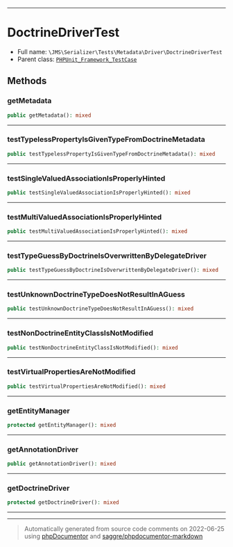 ***

# DoctrineDriverTest





* Full name: `\JMS\Serializer\Tests\Metadata\Driver\DoctrineDriverTest`
* Parent class: [`PHPUnit_Framework_TestCase`](../../../../../PHPUnit_Framework_TestCase.md)




## Methods


### getMetadata



```php
public getMetadata(): mixed
```











***

### testTypelessPropertyIsGivenTypeFromDoctrineMetadata



```php
public testTypelessPropertyIsGivenTypeFromDoctrineMetadata(): mixed
```











***

### testSingleValuedAssociationIsProperlyHinted



```php
public testSingleValuedAssociationIsProperlyHinted(): mixed
```











***

### testMultiValuedAssociationIsProperlyHinted



```php
public testMultiValuedAssociationIsProperlyHinted(): mixed
```











***

### testTypeGuessByDoctrineIsOverwrittenByDelegateDriver



```php
public testTypeGuessByDoctrineIsOverwrittenByDelegateDriver(): mixed
```











***

### testUnknownDoctrineTypeDoesNotResultInAGuess



```php
public testUnknownDoctrineTypeDoesNotResultInAGuess(): mixed
```











***

### testNonDoctrineEntityClassIsNotModified



```php
public testNonDoctrineEntityClassIsNotModified(): mixed
```











***

### testVirtualPropertiesAreNotModified



```php
public testVirtualPropertiesAreNotModified(): mixed
```











***

### getEntityManager



```php
protected getEntityManager(): mixed
```











***

### getAnnotationDriver



```php
public getAnnotationDriver(): mixed
```











***

### getDoctrineDriver



```php
protected getDoctrineDriver(): mixed
```











***


***
> Automatically generated from source code comments on 2022-06-25 using [phpDocumentor](http://www.phpdoc.org/) and [saggre/phpdocumentor-markdown](https://github.com/Saggre/phpDocumentor-markdown)
